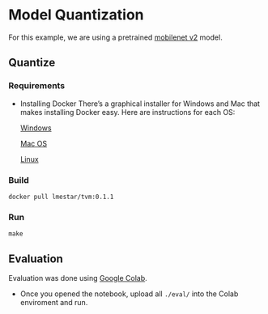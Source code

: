 # Model Quantization

For this example, we are using a pretrained [mobilenet v2](https://github.com/tensorflow/models/tree/master/research/slim/nets/mobilenet) model.

## Quantize

### Requirements
- Installing Docker
There’s a graphical installer for Windows and Mac that makes installing Docker easy. Here are instructions for each OS:

    [Windows](https://docs.docker.com/docker-for-windows/install/)

    [Mac OS](https://docs.docker.com/docker-for-mac/install/)

    [Linux](https://docs.docker.com/engine/installation/linux/docker-ce/ubuntu/)

### Build
```
docker pull lmestar/tvm:0.1.1
```

### Run 
```
make
```

## Evaluation

Evaluation was done using [Google Colab](https://colab.research.google.com/). 

- Once you opened the notebook, upload all `./eval/` into the Colab enviroment and run.
